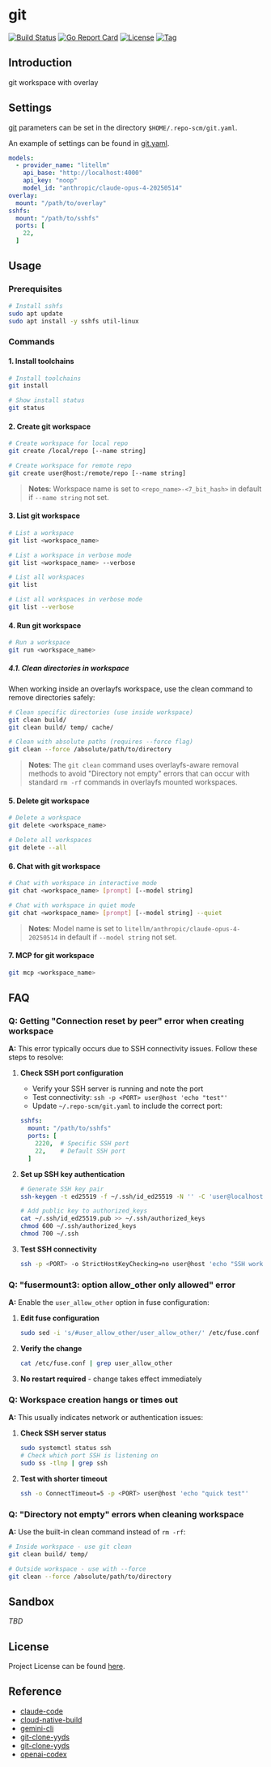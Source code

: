 # git

[![Build Status](https://github.com/repo-scm/git/workflows/ci/badge.svg?branch=main&event=push)](https://github.com/repo-scm/git/actions?query=workflow%3Aci)
[![Go Report Card](https://goreportcard.com/badge/github.com/repo-scm/git)](https://goreportcard.com/report/github.com/repo-scm/git)
[![License](https://img.shields.io/github/license/repo-scm/git.svg)](https://github.com/repo-scm/git/blob/main/LICENSE)
[![Tag](https://img.shields.io/github/tag/repo-scm/git.svg)](https://github.com/repo-scm/git/tags)



## Introduction

git workspace with overlay



## Settings

[git](https://github.com/repo-scm/git) parameters can be set in the directory `$HOME/.repo-scm/git.yaml`.

An example of settings can be found in [git.yaml](https://github.com/repo-scm/git/blob/main/config/git.yaml).

```yaml
models:
  - provider_name: "litellm"
    api_base: "http://localhost:4000"
    api_key: "noop"
    model_id: "anthropic/claude-opus-4-20250514"
overlay:
  mount: "/path/to/overlay"
sshfs:
  mount: "/path/to/sshfs"
  ports: [
    22,
  ]
```



## Usage

### Prerequisites

```bash
# Install sshfs
sudo apt update
sudo apt install -y sshfs util-linux
```

### Commands

#### 1. Install toolchains

```bash
# Install toolchains
git install

# Show install status
git status
```

#### 2. Create git workspace

```bash
# Create workspace for local repo
git create /local/repo [--name string]

# Create workspace for remote repo
git create user@host:/remote/repo [--name string]
```

> **Notes**: Workspace name is set to `<repo_name>-<7_bit_hash>` in default if `--name string` not set.

#### 3. List git workspace

```bash
# List a workspace
git list <workspace_name>

# List a workspace in verbose mode
git list <workspace_name> --verbose

# List all workspaces
git list

# List all workspaces in verbose mode
git list --verbose
```

#### 4. Run git workspace

```bash
# Run a workspace
git run <workspace_name>
```

##### 4.1. Clean directories in workspace

When working inside an overlayfs workspace, use the clean command to remove directories safely:

```bash
# Clean specific directories (use inside workspace)
git clean build/
git clean build/ temp/ cache/

# Clean with absolute paths (requires --force flag)
git clean --force /absolute/path/to/directory
```

> **Notes**: The `git clean` command uses overlayfs-aware removal methods to avoid "Directory not empty" errors that can
> occur with standard `rm -rf` commands in overlayfs mounted workspaces.

#### 5. Delete git workspace

```bash
# Delete a workspace
git delete <workspace_name>

# Delete all workspaces
git delete --all
```

#### 6. Chat with git workspace

```bash
# Chat with workspace in interactive mode
git chat <workspace_name> [prompt] [--model string]

# Chat with workspace in quiet mode
git chat <workspace_name> [prompt] [--model string] --quiet
```

> **Notes**: Model name is set to `litellm/anthropic/claude-opus-4-20250514` in default if `--model string` not set.

#### 7. MCP for git workspace

```bash
git mcp <workspace_name>
```



## FAQ

### Q: Getting "Connection reset by peer" error when creating workspace

**A:** This error typically occurs due to SSH connectivity issues. Follow these steps to resolve:

1. **Check SSH port configuration**
   - Verify your SSH server is running and note the port
   - Test connectivity: `ssh -p <PORT> user@host 'echo "test"'`
   - Update `~/.repo-scm/git.yaml` to include the correct port:
   ```yaml
   sshfs:
     mount: "/path/to/sshfs"
     ports: [
       2220,  # Specific SSH port
       22,    # Default SSH port
     ]
   ```

2. **Set up SSH key authentication**
   ```bash
   # Generate SSH key pair
   ssh-keygen -t ed25519 -f ~/.ssh/id_ed25519 -N '' -C 'user@localhost'

   # Add public key to authorized_keys
   cat ~/.ssh/id_ed25519.pub >> ~/.ssh/authorized_keys
   chmod 600 ~/.ssh/authorized_keys
   chmod 700 ~/.ssh
   ```

3. **Test SSH connectivity**
   ```bash
   ssh -p <PORT> -o StrictHostKeyChecking=no user@host 'echo "SSH works"'
   ```

### Q: "fusermount3: option allow_other only allowed" error

**A:** Enable the `user_allow_other` option in fuse configuration:

1. **Edit fuse configuration**
   ```bash
   sudo sed -i 's/#user_allow_other/user_allow_other/' /etc/fuse.conf
   ```

2. **Verify the change**
   ```bash
   cat /etc/fuse.conf | grep user_allow_other
   ```

3. **No restart required** - change takes effect immediately

### Q: Workspace creation hangs or times out

**A:** This usually indicates network or authentication issues:

1. **Check SSH server status**
   ```bash
   sudo systemctl status ssh
   # Check which port SSH is listening on
   sudo ss -tlnp | grep ssh
   ```

2. **Test with shorter timeout**
   ```bash
   ssh -o ConnectTimeout=5 -p <PORT> user@host 'echo "quick test"'
   ```

### Q: "Directory not empty" errors when cleaning workspace

**A:** Use the built-in clean command instead of `rm -rf`:

```bash
# Inside workspace - use git clean
git clean build/ temp/

# Outside workspace - use with --force
git clean --force /absolute/path/to/directory
```

## Sandbox

*TBD*



## License

Project License can be found [here](LICENSE).



## Reference

- [claude-code](https://github.com/anthropics/claude-code)
- [cloud-native-build](https://docs.cnb.cool/zh/)
- [gemini-cli](https://github.com/google-gemini/gemini-cli)
- [git-clone-yyds](https://cloud.tencent.com/developer/article/2456809)
- [git-clone-yyds](https://cnb.cool/cnb/cool/git-clone-yyds)
- [openai-codex](https://github.com/openai/codex)
